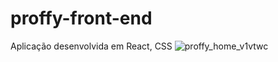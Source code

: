 # proffy-front-end

Aplicação desenvolvida em React, CSS
![proffy_home_v1vtwc](https://user-images.githubusercontent.com/40863800/157098708-5c5fa4fa-a2f6-4ba2-bd70-3306e6d777ff.jpg)
